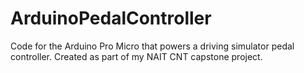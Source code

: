 # ArduinoPedalController
Code for the Arduino Pro Micro that powers a driving simulator pedal controller.  Created as part of my NAIT CNT capstone project.
